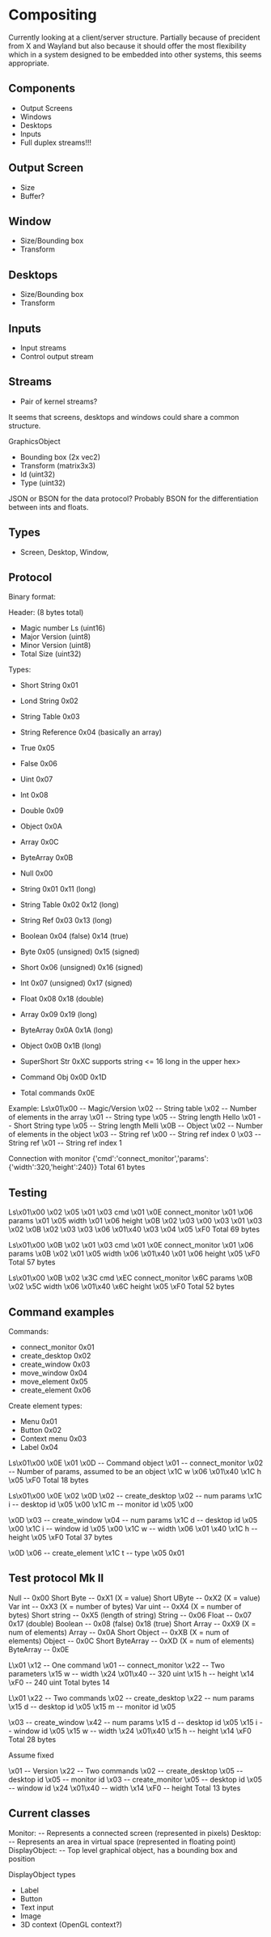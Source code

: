 Compositing
===========

Currently looking at a client/server structure. Partially because of precident from X and Wayland but also because it should offer the most flexibility which in a system designed to be embedded into other systems, this seems appropriate.

Components
----------

- Output Screens
- Windows
- Desktops
- Inputs
- Full duplex streams!!!



Output Screen
-------------

- Size
- Buffer?

Window
------

- Size/Bounding box
- Transform

Desktops
--------

- Size/Bounding box
- Transform

Inputs
------

- Input streams
- Control output stream


Streams
-------

- Pair of kernel streams?


It seems that screens, desktops and windows could share a common structure.

GraphicsObject
- Bounding box (2x vec2)
- Transform (matrix3x3)
- Id (uint32)
- Type (uint32)

JSON or BSON for the data protocol? Probably BSON for the differentiation between ints and floats.

Types
-----

- Screen, Desktop, Window, 


Protocol
--------

Binary format:

Header: (8 bytes total)
- Magic number Ls (uint16)
- Major Version (uint8)
- Minor Version (uint8)
- Total Size (uint32)

Types:
- Short String      0x01
- Lond String       0x02
- String Table      0x03
- String Reference  0x04    (basically an array)
- True              0x05
- False             0x06
- Uint              0x07
- Int               0x08
- Double            0x09
- Object            0x0A
- Array             0x0C
- ByteArray         0x0B

- Null              0x00
- String            0x01 0x11 (long)
- String Table      0x02 0x12 (long)
- String Ref        0x03 0x13 (long)
- Boolean           0x04 (false) 0x14 (true)
- Byte              0x05 (unsigned) 0x15 (signed)
- Short             0x06 (unsigned) 0x16 (signed)
- Int               0x07 (unsigned) 0x17 (signed)
- Float             0x08 0x18 (double)
- Array             0x09 0x19 (long)
- ByteArray         0x0A 0x1A (long)
- Object            0x0B 0x1B (long)
- SuperShort Str    0xXC supports string <= 16 long in the upper hex>
- Command Obj       0x0D 0x1D
- Total commands    0x0E

Example:
Ls\x01\x00          -- Magic/Version
\x02                -- String table
\x02                -- Number of elements in the array
\x01                -- String type
\x05                -- String length
Hello
\x01                -- Short String type
\x05                -- String length
Melli
\x0B                -- Object
\x02                -- Number of elements in the object
\x03                -- String ref
\x00                -- String ref index 0
\x03                -- String ref
\x01                -- String ref index 1

Connection with monitor
{'cmd':'connect_monitor','params':{'width':320,'height':240}}
Total 61 bytes

Testing
-------
Ls\x01\x00
\x02 \x05
\x01 \x03 cmd
\x01 \x0E connect_monitor
\x01 \x06 params
\x01 \x05 width
\x01 \x06 height
\x0B \x02
\x03 \x00
\x03 \x01
\x03 \x02
\x0B \x02
\x03 \x03
\x06 \x01\x40
\x03 \x04
\x05 \xF0
Total 69 bytes

Ls\x01\x00
\x0B \x02
\x01 \x03 cmd
\x01 \x0E connect_monitor
\x01 \x06 params
\x0B \x02
\x01 \x05 width
\x06 \x01\x40
\x01 \x06 height
\x05 \xF0
Total 57 bytes

Ls\x01\x00
\x0B \x02
\x3C cmd
\xEC connect_monitor
\x6C params
\x0B \x02
\x5C width
\x06 \x01\x40
\x6C height
\x05 \xF0
Total 52 bytes

Command examples
----------------


Commands:
- connect_monitor       0x01
- create_desktop        0x02
- create_window         0x03
- move_window           0x04
- move_element          0x05
- create_element        0x06

Create element types:
- Menu                  0x01
- Button                0x02
- Context menu          0x03
- Label                 0x04

Ls\x01\x00
\x0E \x01
\x0D            -- Command object
\x01            -- connect_monitor
\x02            -- Number of params, assumed to be an object
\x1C w
\x06 \x01\x40
\x1C h
\x05 \xF0
Total 18 bytes

Ls\x01\x00
\x0E \x02
\x0D
\x02            -- create_desktop
\x02            -- num params
\x1C i          -- desktop id
\x05 \x00
\x1C m          -- monitor id
\x05 \x00

\x0D
\x03            -- create_window
\x04            -- num params
\x1C d          -- desktop id
\x05 \x00
\x1C i          -- window id
\x05 \x00
\x1C w          -- width
\x06 \x01 \x40
\x1C h          -- height
\x05 \xF0
Total 37 bytes

\x0D
\x06            -- create_element
\x1C t          -- type
\x05 0x01

Test protocol Mk II
-------------------

Null            -- 0x00
Short Byte      -- 0xX1 (X = value)
Short UByte     -- 0xX2 (X = value)
Var int         -- 0xX3 (X = number of bytes)
Var uint        -- 0xX4 (X = number of bytes)
Short string    -- 0xX5 (length of string)
String          -- 0x06
Float           -- 0x07 0x17 (double)
Boolean         -- 0x08 (false) 0x18 (true)
Short Array     -- 0xX9 (X = num of elements)
Array           -- 0x0A
Short Object    -- 0xXB (X = num of elements)
Object          -- 0x0C
Short ByteArray -- 0xXD (X = num of elements)
ByteArray       -- 0x0E


L\x01
\x12            -- One command
\x01            -- connect_monitor
\x22            -- Two parameters
\x15 w          -- width
\x24 \x01\x40   -- 320 uint
\x15 h          -- height
\x14 \xF0       -- 240 uint
Total bytes 14


L\x01
\x22            -- Two commands
\x02            -- create_desktop
\x22            -- num params
\x15 d          -- desktop id
\x05
\x15 m          -- monitor id
\x05

\x03            -- create_window
\x42            -- num params
\x15 d          -- desktop id
\x05
\x15 i          -- window id
\x05
\x15 w          -- width
\x24 \x01\x40
\x15 h          -- height
\x14 \xF0
Total 28 bytes

Assume fixed

\x01            -- Version
\x22            -- Two commands
\x02            -- create_desktop
\x05            -- desktop id
\x05            -- monitor id
\x03            -- create_monitor
\x05            -- desktop id
\x05            -- window id
\x24 \x01\x40   -- width
\x14 \xF0       -- height
Total 13 bytes

Current classes
---------------

Monitor:        -- Represents a connected screen (represented in pixels)
Desktop:        -- Represents an area in virtual space (represented in floating point)
DisplayObject:  -- Top level graphical object, has a bounding box and position

DisplayObject types
- Label
- Button
- Text input
- Image
- 3D context (OpenGL context?)

